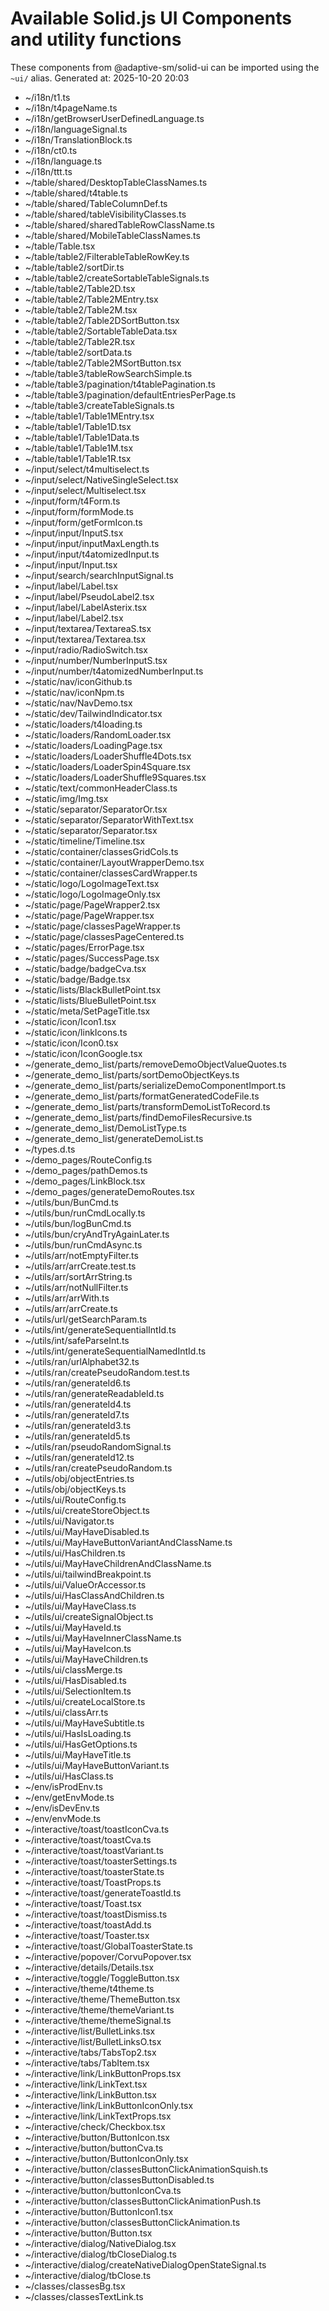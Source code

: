# Available Solid.js UI Components and utility functions

These components from @adaptive-sm/solid-ui can be imported using the `~ui/` alias.
Generated at: 2025-10-20 20:03

- ~/i18n/t1.ts
- ~/i18n/t4pageName.ts
- ~/i18n/getBrowserUserDefinedLanguage.ts
- ~/i18n/languageSignal.ts
- ~/i18n/TranslationBlock.ts
- ~/i18n/ct0.ts
- ~/i18n/language.ts
- ~/i18n/ttt.ts
- ~/table/shared/DesktopTableClassNames.ts
- ~/table/shared/t4table.ts
- ~/table/shared/TableColumnDef.ts
- ~/table/shared/tableVisibilityClasses.ts
- ~/table/shared/sharedTableRowClassName.ts
- ~/table/shared/MobileTableClassNames.ts
- ~/table/Table.tsx
- ~/table/table2/FilterableTableRowKey.ts
- ~/table/table2/sortDir.ts
- ~/table/table2/createSortableTableSignals.ts
- ~/table/table2/Table2D.tsx
- ~/table/table2/Table2MEntry.tsx
- ~/table/table2/Table2M.tsx
- ~/table/table2/Table2DSortButton.tsx
- ~/table/table2/SortableTableData.tsx
- ~/table/table2/Table2R.tsx
- ~/table/table2/sortData.ts
- ~/table/table2/Table2MSortButton.tsx
- ~/table/table3/tableRowSearchSimple.ts
- ~/table/table3/pagination/t4tablePagination.ts
- ~/table/table3/pagination/defaultEntriesPerPage.ts
- ~/table/table3/createTableSignals.ts
- ~/table/table1/Table1MEntry.tsx
- ~/table/table1/Table1D.tsx
- ~/table/table1/Table1Data.ts
- ~/table/table1/Table1M.tsx
- ~/table/table1/Table1R.tsx
- ~/input/select/t4multiselect.ts
- ~/input/select/NativeSingleSelect.tsx
- ~/input/select/Multiselect.tsx
- ~/input/form/t4Form.ts
- ~/input/form/formMode.ts
- ~/input/form/getFormIcon.ts
- ~/input/input/InputS.tsx
- ~/input/input/inputMaxLength.ts
- ~/input/input/t4atomizedInput.ts
- ~/input/input/Input.tsx
- ~/input/search/searchInputSignal.ts
- ~/input/label/Label.tsx
- ~/input/label/PseudoLabel2.tsx
- ~/input/label/LabelAsterix.tsx
- ~/input/label/Label2.tsx
- ~/input/textarea/TextareaS.tsx
- ~/input/textarea/Textarea.tsx
- ~/input/radio/RadioSwitch.tsx
- ~/input/number/NumberInputS.tsx
- ~/input/number/t4atomizedNumberInput.ts
- ~/static/nav/iconGithub.ts
- ~/static/nav/iconNpm.ts
- ~/static/nav/NavDemo.tsx
- ~/static/dev/TailwindIndicator.tsx
- ~/static/loaders/t4loading.ts
- ~/static/loaders/RandomLoader.tsx
- ~/static/loaders/LoadingPage.tsx
- ~/static/loaders/LoaderShuffle4Dots.tsx
- ~/static/loaders/LoaderSpin4Square.tsx
- ~/static/loaders/LoaderShuffle9Squares.tsx
- ~/static/text/commonHeaderClass.ts
- ~/static/img/Img.tsx
- ~/static/separator/SeparatorOr.tsx
- ~/static/separator/SeparatorWithText.tsx
- ~/static/separator/Separator.tsx
- ~/static/timeline/Timeline.tsx
- ~/static/container/classesGridCols.ts
- ~/static/container/LayoutWrapperDemo.tsx
- ~/static/container/classesCardWrapper.ts
- ~/static/logo/LogoImageText.tsx
- ~/static/logo/LogoImageOnly.tsx
- ~/static/page/PageWrapper2.tsx
- ~/static/page/PageWrapper.tsx
- ~/static/page/classesPageWrapper.ts
- ~/static/page/classesPageCentered.ts
- ~/static/pages/ErrorPage.tsx
- ~/static/pages/SuccessPage.tsx
- ~/static/badge/badgeCva.tsx
- ~/static/badge/Badge.tsx
- ~/static/lists/BlackBulletPoint.tsx
- ~/static/lists/BlueBulletPoint.tsx
- ~/static/meta/SetPageTitle.tsx
- ~/static/icon/Icon1.tsx
- ~/static/icon/linkIcons.ts
- ~/static/icon/Icon0.tsx
- ~/static/icon/IconGoogle.tsx
- ~/generate_demo_list/parts/removeDemoObjectValueQuotes.ts
- ~/generate_demo_list/parts/sortDemoObjectKeys.ts
- ~/generate_demo_list/parts/serializeDemoComponentImport.ts
- ~/generate_demo_list/parts/formatGeneratedCodeFile.ts
- ~/generate_demo_list/parts/transformDemoListToRecord.ts
- ~/generate_demo_list/parts/findDemoFilesRecursive.ts
- ~/generate_demo_list/DemoListType.ts
- ~/generate_demo_list/generateDemoList.ts
- ~/types.d.ts
- ~/demo_pages/RouteConfig.ts
- ~/demo_pages/pathDemos.ts
- ~/demo_pages/LinkBlock.tsx
- ~/demo_pages/generateDemoRoutes.tsx
- ~/utils/bun/BunCmd.ts
- ~/utils/bun/runCmdLocally.ts
- ~/utils/bun/logBunCmd.ts
- ~/utils/bun/cryAndTryAgainLater.ts
- ~/utils/bun/runCmdAsync.ts
- ~/utils/arr/notEmptyFilter.ts
- ~/utils/arr/arrCreate.test.ts
- ~/utils/arr/sortArrString.ts
- ~/utils/arr/notNullFilter.ts
- ~/utils/arr/arrWith.ts
- ~/utils/arr/arrCreate.ts
- ~/utils/url/getSearchParam.ts
- ~/utils/int/generateSequentialIntId.ts
- ~/utils/int/safeParseInt.ts
- ~/utils/int/generateSequentialNamedIntId.ts
- ~/utils/ran/urlAlphabet32.ts
- ~/utils/ran/createPseudoRandom.test.ts
- ~/utils/ran/generateId6.ts
- ~/utils/ran/generateReadableId.ts
- ~/utils/ran/generateId4.ts
- ~/utils/ran/generateId7.ts
- ~/utils/ran/generateId3.ts
- ~/utils/ran/generateId5.ts
- ~/utils/ran/pseudoRandomSignal.ts
- ~/utils/ran/generateId12.ts
- ~/utils/ran/createPseudoRandom.ts
- ~/utils/obj/objectEntries.ts
- ~/utils/obj/objectKeys.ts
- ~/utils/ui/RouteConfig.ts
- ~/utils/ui/createStoreObject.ts
- ~/utils/ui/Navigator.ts
- ~/utils/ui/MayHaveDisabled.ts
- ~/utils/ui/MayHaveButtonVariantAndClassName.ts
- ~/utils/ui/HasChildren.ts
- ~/utils/ui/MayHaveChildrenAndClassName.ts
- ~/utils/ui/tailwindBreakpoint.ts
- ~/utils/ui/ValueOrAccessor.ts
- ~/utils/ui/HasClassAndChildren.ts
- ~/utils/ui/MayHaveClass.ts
- ~/utils/ui/createSignalObject.ts
- ~/utils/ui/MayHaveId.ts
- ~/utils/ui/MayHaveInnerClassName.ts
- ~/utils/ui/MayHaveIcon.ts
- ~/utils/ui/MayHaveChildren.ts
- ~/utils/ui/classMerge.ts
- ~/utils/ui/HasDisabled.ts
- ~/utils/ui/SelectionItem.ts
- ~/utils/ui/createLocalStore.ts
- ~/utils/ui/classArr.ts
- ~/utils/ui/MayHaveSubtitle.ts
- ~/utils/ui/HasIsLoading.ts
- ~/utils/ui/HasGetOptions.ts
- ~/utils/ui/MayHaveTitle.ts
- ~/utils/ui/MayHaveButtonVariant.ts
- ~/utils/ui/HasClass.ts
- ~/env/isProdEnv.ts
- ~/env/getEnvMode.ts
- ~/env/isDevEnv.ts
- ~/env/envMode.ts
- ~/interactive/toast/toastIconCva.ts
- ~/interactive/toast/toastCva.ts
- ~/interactive/toast/toastVariant.ts
- ~/interactive/toast/toasterSettings.ts
- ~/interactive/toast/toasterState.ts
- ~/interactive/toast/ToastProps.ts
- ~/interactive/toast/generateToastId.ts
- ~/interactive/toast/Toast.tsx
- ~/interactive/toast/toastDismiss.ts
- ~/interactive/toast/toastAdd.ts
- ~/interactive/toast/Toaster.tsx
- ~/interactive/toast/GlobalToasterState.ts
- ~/interactive/popover/CorvuPopover.tsx
- ~/interactive/details/Details.tsx
- ~/interactive/toggle/ToggleButton.tsx
- ~/interactive/theme/t4theme.ts
- ~/interactive/theme/ThemeButton.tsx
- ~/interactive/theme/themeVariant.ts
- ~/interactive/theme/themeSignal.ts
- ~/interactive/list/BulletLinks.tsx
- ~/interactive/list/BulletLinksO.tsx
- ~/interactive/tabs/TabsTop2.tsx
- ~/interactive/tabs/TabItem.tsx
- ~/interactive/link/LinkButtonProps.tsx
- ~/interactive/link/LinkText.tsx
- ~/interactive/link/LinkButton.tsx
- ~/interactive/link/LinkButtonIconOnly.tsx
- ~/interactive/link/LinkTextProps.tsx
- ~/interactive/check/Checkbox.tsx
- ~/interactive/button/ButtonIcon.tsx
- ~/interactive/button/buttonCva.ts
- ~/interactive/button/ButtonIconOnly.tsx
- ~/interactive/button/classesButtonClickAnimationSquish.ts
- ~/interactive/button/classesButtonDisabled.ts
- ~/interactive/button/buttonIconCva.ts
- ~/interactive/button/classesButtonClickAnimationPush.ts
- ~/interactive/button/ButtonIcon1.tsx
- ~/interactive/button/classesButtonClickAnimation.ts
- ~/interactive/button/Button.tsx
- ~/interactive/dialog/NativeDialog.tsx
- ~/interactive/dialog/tbCloseDialog.ts
- ~/interactive/dialog/createNativeDialogOpenStateSignal.ts
- ~/interactive/dialog/tbClose.ts
- ~/classes/classesBg.tsx
- ~/classes/classesTextLink.ts
